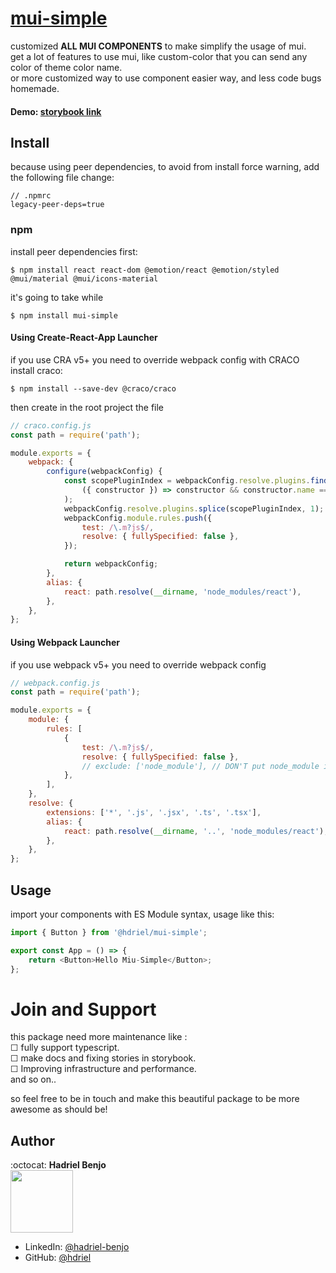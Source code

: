 # [mui-simple](https://www.npmjs.com/package/mui-simple)

customized **ALL MUI COMPONENTS** to make simplify the usage of mui. <br/>
get a lot of features to use mui, like custom-color that you can send any color of theme color name. <br/>
or more customized way to use component easier way, and less code bugs homemade. <br/>

#### Demo: [storybook link](https://hdriel.github.io/mui-simple/)

## Install

because using peer dependencies, to avoid from install force warning, add the following file change:

```text
// .npmrc
legacy-peer-deps=true
```

### npm

install peer dependencies first:

```npm
$ npm install react react-dom @emotion/react @emotion/styled @mui/material @mui/icons-material
```

it's going to take while

```npm
$ npm install mui-simple
```

#### Using Create-React-App Launcher

if you use CRA v5+ you need to override webpack config with CRACO
install craco:

```npm
$ npm install --save-dev @craco/craco
```

then create in the root project the file

```javascript
// craco.config.js
const path = require('path');

module.exports = {
    webpack: {
        configure(webpackConfig) {
            const scopePluginIndex = webpackConfig.resolve.plugins.findIndex(
                ({ constructor }) => constructor && constructor.name === 'ModuleScopePlugin'
            );
            webpackConfig.resolve.plugins.splice(scopePluginIndex, 1);
            webpackConfig.module.rules.push({
                test: /\.m?js$/,
                resolve: { fullySpecified: false },
            });

            return webpackConfig;
        },
        alias: {
            react: path.resolve(__dirname, 'node_modules/react'),
        },
    },
};
```

#### Using Webpack Launcher

if you use webpack v5+ you need to override webpack config

```javascript
// webpack.config.js
const path = require('path');

module.exports = {
    module: {
        rules: [
            {
                test: /\.m?js$/,
                resolve: { fullySpecified: false },
                // exclude: ['node_module'], // DON'T put node_module in exclude here!!
            },
        ],
    },
    resolve: {
        extensions: ['*', '.js', '.jsx', '.ts', '.tsx'],
        alias: {
            react: path.resolve(__dirname, '..', 'node_modules/react'),
        },
    },
};
```

## Usage

import your components with ES Module syntax, usage like this:

```javascript
import { Button } from '@hdriel/mui-simple';

export const App = () => {
    return <Button>Hello Miu-Simple</Button>;
};
```

# Join and Support

this package need more maintenance like : <br>
&#9744; fully support typescript. <br>
&#9744; make docs and fixing stories in storybook. <br>
&#9744; Improving infrastructure and performance. <br>
and so on..<br>

so feel free to be in touch and make this beautiful package to be more awesome as should be!

## Author

:octocat: **Hadriel Benjo**  
<img src="https://github.com/hdriel/mui-simple/assets/20520565/7794f330-5765-42d5-8154-fe6b094f5960" width="100px;"/>

-   LinkedIn: [@hadriel-benjo](https://www.linkedin.com/in/hadriel-benjo/)
-   GitHub: [@hdriel](https://github.com/hdriel)
